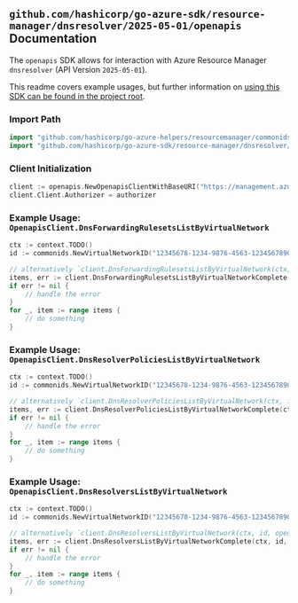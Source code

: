 
## `github.com/hashicorp/go-azure-sdk/resource-manager/dnsresolver/2025-05-01/openapis` Documentation

The `openapis` SDK allows for interaction with Azure Resource Manager `dnsresolver` (API Version `2025-05-01`).

This readme covers example usages, but further information on [using this SDK can be found in the project root](https://github.com/hashicorp/go-azure-sdk/tree/main/docs).

### Import Path

```go
import "github.com/hashicorp/go-azure-helpers/resourcemanager/commonids"
import "github.com/hashicorp/go-azure-sdk/resource-manager/dnsresolver/2025-05-01/openapis"
```


### Client Initialization

```go
client := openapis.NewOpenapisClientWithBaseURI("https://management.azure.com")
client.Client.Authorizer = authorizer
```


### Example Usage: `OpenapisClient.DnsForwardingRulesetsListByVirtualNetwork`

```go
ctx := context.TODO()
id := commonids.NewVirtualNetworkID("12345678-1234-9876-4563-123456789012", "example-resource-group", "virtualNetworkName")

// alternatively `client.DnsForwardingRulesetsListByVirtualNetwork(ctx, id, openapis.DefaultDnsForwardingRulesetsListByVirtualNetworkOperationOptions())` can be used to do batched pagination
items, err := client.DnsForwardingRulesetsListByVirtualNetworkComplete(ctx, id, openapis.DefaultDnsForwardingRulesetsListByVirtualNetworkOperationOptions())
if err != nil {
	// handle the error
}
for _, item := range items {
	// do something
}
```


### Example Usage: `OpenapisClient.DnsResolverPoliciesListByVirtualNetwork`

```go
ctx := context.TODO()
id := commonids.NewVirtualNetworkID("12345678-1234-9876-4563-123456789012", "example-resource-group", "virtualNetworkName")

// alternatively `client.DnsResolverPoliciesListByVirtualNetwork(ctx, id)` can be used to do batched pagination
items, err := client.DnsResolverPoliciesListByVirtualNetworkComplete(ctx, id)
if err != nil {
	// handle the error
}
for _, item := range items {
	// do something
}
```


### Example Usage: `OpenapisClient.DnsResolversListByVirtualNetwork`

```go
ctx := context.TODO()
id := commonids.NewVirtualNetworkID("12345678-1234-9876-4563-123456789012", "example-resource-group", "virtualNetworkName")

// alternatively `client.DnsResolversListByVirtualNetwork(ctx, id, openapis.DefaultDnsResolversListByVirtualNetworkOperationOptions())` can be used to do batched pagination
items, err := client.DnsResolversListByVirtualNetworkComplete(ctx, id, openapis.DefaultDnsResolversListByVirtualNetworkOperationOptions())
if err != nil {
	// handle the error
}
for _, item := range items {
	// do something
}
```
